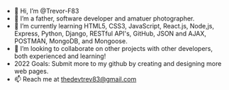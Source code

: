 - 👋 Hi, I’m @Trevor-F83
- 👀 I’m a father, software developer and amatuer photographer.
- 🌱 I’m currently learning HTML5, CSS3, JavaScript, React.js, Node,js, Express, Python, Django, RESTful API's, GitHub, JSON and AJAX, POSTMAN, MongoDB, and Mongoose.
- 💞️ I’m looking to collaborate on other projects with other developers, both experienced and learning!
- 2022 Goals: Submit more to my github by creating and designing more web pages.
- 📫 Reach me at thedevtrev83@gmail.com

<!---
Trevor-F83/Trevor-F83 is a ✨ special ✨ repository because its `README.md` (this file) appears on your GitHub profile.
You can click the Preview link to take a look at your changes.
--->
